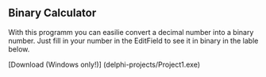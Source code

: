 ## Binary Calculator

With this programm you can easilie convert a decimal number into a binary number. Just fill in your number in the EditField to see it in binary in the lable below.

[Download (Windows only!)] (delphi-projects/Project1.exe) 


